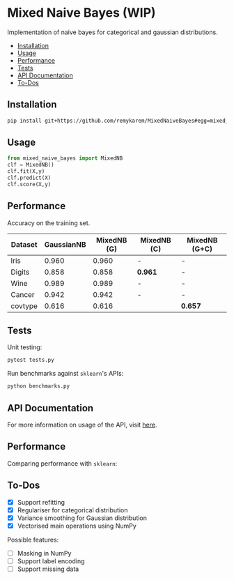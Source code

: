 # Mixed Naive Bayes (WIP)

Implementation of naive bayes for categorical and gaussian 
distributions.

- [Installation](#installation)
- [Usage](#usage)
- [Performance](#performance)
- [Tests](#tests)
- [API Documentation](#api-documentation)
- [To-Dos](#to-dos)

## Installation

```bash
pip install git+https://github.com/remykarem/MixedNaiveBayes#egg=mixed_naive_bayes
```

## Usage

```python
from mixed_naive_bayes import MixedNB
clf = MixedNB()
clf.fit(X,y)
clf.predict(X)
clf.score(X,y)
```

## Performance

Accuracy on the training set.

Dataset | GaussianNB | MixedNB (G) | MixedNB (C) | MixedNB (G+C) |
------- | ---------- | ----------- | ----------- | ------------- |
Iris    | 0.960      | 0.960       | -           | - |
Digits  | 0.858      | 0.858       | **0.961**   | - |
Wine    | 0.989      | 0.989       | -         | - |
Cancer  | 0.942      | 0.942       | -         | - |
covtype | 0.616      | 0.616       |            | **0.657** |


## Tests

Unit testing:

```bash
pytest tests.py
```

Run benchmarks against `sklearn`'s APIs:

```bash
python benchmarks.py
```

## API Documentation

For more information on usage of the API, visit [here](https://remykarem.github.io/docs/mixed_naive_bayes.html).

## Performance

Comparing performance with `sklearn`:

## To-Dos

- [X] Support refitting
- [X] Regulariser for categorical distribution
- [X] Variance smoothing for Gaussian distribution
- [X] Vectorised main operations using NumPy

Possible features:

- [ ] Masking in NumPy
- [ ] Support label encoding
- [ ] Support missing data
